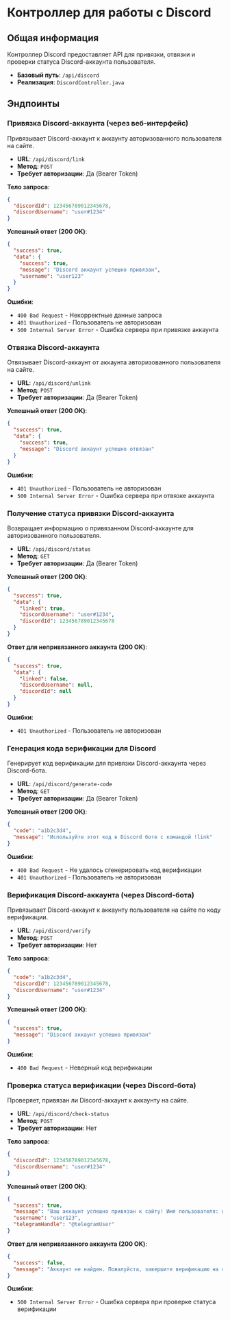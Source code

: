 # Контроллер для работы с Discord

## Общая информация
Контроллер Discord предоставляет API для привязки, отвязки и проверки статуса Discord-аккаунта пользователя.

- **Базовый путь**: `/api/discord`
- **Реализация**: `DiscordController.java`

## Эндпоинты

### Привязка Discord-аккаунта (через веб-интерфейс)
Привязывает Discord-аккаунт к аккаунту авторизованного пользователя на сайте.

- **URL**: `/api/discord/link`
- **Метод**: `POST`
- **Требует авторизации**: Да (Bearer Token)

**Тело запроса**:
```json
{
  "discordId": 123456789012345678,
  "discordUsername": "user#1234"
}
```

**Успешный ответ (200 OK)**:
```json
{
  "success": true,
  "data": {
    "success": true,
    "message": "Discord аккаунт успешно привязан",
    "username": "user123"
  }
}
```

**Ошибки**:
- `400 Bad Request` - Некорректные данные запроса
- `401 Unauthorized` - Пользователь не авторизован
- `500 Internal Server Error` - Ошибка сервера при привязке аккаунта

### Отвязка Discord-аккаунта
Отвязывает Discord-аккаунт от аккаунта авторизованного пользователя на сайте.

- **URL**: `/api/discord/unlink`
- **Метод**: `POST`
- **Требует авторизации**: Да (Bearer Token)

**Успешный ответ (200 OK)**:
```json
{
  "success": true,
  "data": {
    "success": true,
    "message": "Discord аккаунт успешно отвязан"
  }
}
```

**Ошибки**:
- `401 Unauthorized` - Пользователь не авторизован
- `500 Internal Server Error` - Ошибка сервера при отвязке аккаунта

### Получение статуса привязки Discord-аккаунта
Возвращает информацию о привязанном Discord-аккаунте для авторизованного пользователя.

- **URL**: `/api/discord/status`
- **Метод**: `GET`
- **Требует авторизации**: Да (Bearer Token)

**Успешный ответ (200 OK)**:
```json
{
  "success": true,
  "data": {
    "linked": true,
    "discordUsername": "user#1234",
    "discordId": 123456789012345678
  }
}
```

**Ответ для непривязанного аккаунта (200 OK)**:
```json
{
  "success": true,
  "data": {
    "linked": false,
    "discordUsername": null,
    "discordId": null
  }
}
```

**Ошибки**:
- `401 Unauthorized` - Пользователь не авторизован

### Генерация кода верификации для Discord
Генерирует код верификации для привязки Discord-аккаунта через Discord-бота.

- **URL**: `/api/discord/generate-code`
- **Метод**: `GET`
- **Требует авторизации**: Да (Bearer Token)

**Успешный ответ (200 OK)**:
```json
{
  "code": "a1b2c3d4",
  "message": "Используйте этот код в Discord боте с командой !link"
}
```

**Ошибки**:
- `400 Bad Request` - Не удалось сгенерировать код верификации
- `401 Unauthorized` - Пользователь не авторизован

### Верификация Discord-аккаунта (через Discord-бота)
Привязывает Discord-аккаунт к аккаунту пользователя на сайте по коду верификации.

- **URL**: `/api/discord/verify`
- **Метод**: `POST`
- **Требует авторизации**: Нет

**Тело запроса**:
```json
{
  "code": "a1b2c3d4",
  "discordId": 123456789012345678,
  "discordUsername": "user#1234"
}
```

**Успешный ответ (200 OK)**:
```json
{
  "success": true,
  "message": "Discord аккаунт успешно привязан"
}
```

**Ошибки**:
- `400 Bad Request` - Неверный код верификации

### Проверка статуса верификации (через Discord-бота)
Проверяет, привязан ли Discord-аккаунт к аккаунту на сайте.

- **URL**: `/api/discord/check-status`
- **Метод**: `POST`
- **Требует авторизации**: Нет

**Тело запроса**:
```json
{
  "discordId": 123456789012345678,
  "discordUsername": "user#1234"
}
```

**Успешный ответ (200 OK)**:
```json
{
  "success": true,
  "message": "Ваш аккаунт успешно привязан к сайту! Имя пользователя: user123",
  "username": "user123",
  "telegramHandle": "@telegramUser"
}
```

**Ответ для непривязанного аккаунта (200 OK)**:
```json
{
  "success": false,
  "message": "Аккаунт не найден. Пожалуйста, завершите верификацию на сайте."
}
```

**Ошибки**:
- `500 Internal Server Error` - Ошибка сервера при проверке статуса верификации